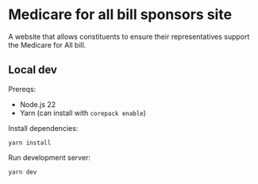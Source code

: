 # Medicare for all bill sponsors site

A website that allows constituents to ensure their representatives support the Medicare for All bill.

## Local dev

Prereqs:

- Node.js 22
- Yarn (can install with `corepack enable`)

Install dependencies:

```
yarn install
```

Run development server:

```
yarn dev
```
